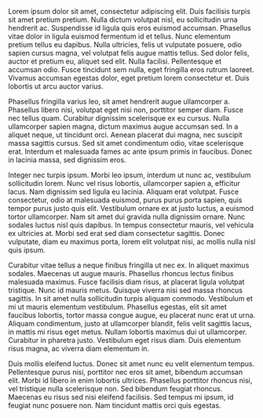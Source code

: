 Lorem ipsum dolor sit amet, consectetur adipiscing elit. Duis facilisis turpis sit amet pretium pretium. Nulla dictum
volutpat nisl, eu sollicitudin urna hendrerit ac. Suspendisse id ligula quis eros euismod accumsan. Phasellus vitae
dolor in ligula euismod fermentum id et tellus. Nunc elementum pretium tellus eu dapibus. Nulla ultricies, felis ut
vulputate posuere, odio sapien cursus magna, vel volutpat felis augue mattis tellus. Sed dolor felis, auctor et pretium
eu, aliquet sed elit. Nulla facilisi. Pellentesque et accumsan odio. Fusce tincidunt sem nulla, eget fringilla eros
rutrum laoreet. Vivamus accumsan egestas dolor, eget pretium lorem consectetur et. Duis lobortis ut arcu auctor varius.

Phasellus fringilla varius leo, sit amet hendrerit augue ullamcorper a. Phasellus libero nisi, volutpat eget nisi non,
porttitor semper diam. Fusce nec tellus quam. Curabitur dignissim scelerisque ex eu cursus. Nulla ullamcorper sapien
magna, dictum maximus augue accumsan sed. In a aliquet neque, ut tincidunt orci. Aenean placerat dui magna, nec suscipit
massa sagittis cursus. Sed sit amet condimentum odio, vitae scelerisque erat. Interdum et malesuada fames ac ante ipsum
primis in faucibus. Donec in lacinia massa, sed dignissim eros.

Integer nec turpis ipsum. Morbi leo ipsum, interdum ut nunc ac, vestibulum sollicitudin lorem. Nunc vel risus lobortis,
ullamcorper sapien a, efficitur lacus. Nam dignissim sed ligula eu lacinia. Aliquam erat volutpat. Fusce consectetur,
odio at malesuada euismod, purus purus porta sapien, quis tempor purus justo quis elit. Vestibulum ornare ex at justo
luctus, a euismod tortor ullamcorper. Nam sit amet dui gravida nulla dignissim ornare. Nunc sodales luctus nisl quis
dapibus. In tempus consectetur mauris, vel vehicula ex ultricies at. Morbi sed erat sed diam consectetur sagittis. Donec
vulputate, diam eu maximus porta, lorem elit volutpat nisi, ac mollis nulla nisl quis ipsum.

Curabitur vitae tellus a neque finibus fringilla ut nec ex. In aliquet maximus sodales. Maecenas ut augue mauris.
Phasellus rhoncus lectus finibus malesuada maximus. Fusce facilisis diam risus, at placerat ligula volutpat tristique.
Nunc id mauris metus. Quisque viverra nisi sed massa rhoncus sagittis. In sit amet nulla sollicitudin turpis aliquam
commodo. Vestibulum et mi ut mauris elementum vestibulum. Phasellus egestas, elit sit amet faucibus lobortis, tortor
massa congue augue, eu placerat nunc erat ut urna. Aliquam condimentum, justo at ullamcorper blandit, felis velit
sagittis lacus, in mattis mi risus eget metus. Nullam lobortis maximus dui ut ullamcorper. Curabitur in pharetra justo.
Vestibulum eget risus diam. Duis elementum risus magna, ac viverra diam elementum in.

Duis mollis eleifend luctus. Donec sit amet nunc eu velit elementum tempus. Pellentesque purus nisi, porttitor nec eros
sit amet, bibendum accumsan elit. Morbi id libero in enim lobortis ultrices. Phasellus porttitor rhoncus nisi, vel
tristique nulla scelerisque non. Sed bibendum feugiat rhoncus. Maecenas eu risus sed nisi eleifend facilisis. Sed tempus
mi ipsum, id feugiat nunc posuere non. Nam tincidunt mattis orci quis egestas.

